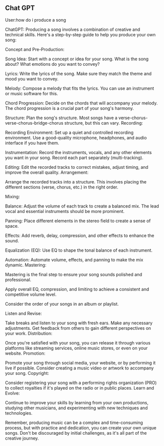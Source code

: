 ## Chat GPT



User:how do i produce a song

ChatGPT:
Producing a song involves a combination of creative and technical skills. Here's a step-by-step guide to help you produce your own song:

Concept and Pre-Production:

Song Idea: Start with a concept or idea for your song. What is the song about? What emotions do you want to convey?

Lyrics: Write the lyrics of the song. Make sure they match the theme and mood you want to convey.

Melody: Compose a melody that fits the lyrics. You can use an instrument or music software for this.

Chord Progression: Decide on the chords that will accompany your melody. The chord progression is a crucial part of your song's harmony.

Structure: Plan the song's structure. Most songs have a verse-chorus-verse-chorus-bridge-chorus structure, but this can vary.
Recording:

Recording Environment: Set up a quiet and controlled recording environment. Use a good-quality microphone, headphones, and audio interface if you have them.

Instrumentation: Record the instruments, vocals, and any other elements you want in your song. Record each part separately (multi-tracking).

Editing: Edit the recorded tracks to correct mistakes, adjust timing, and improve the overall quality.
Arrangement:

Arrange the recorded tracks into a structure. This involves placing the different sections (verse, chorus, etc.) in the right order.

Mixing:

Balance: Adjust the volume of each track to create a balanced mix. The lead vocal and essential instruments should be more prominent.

Panning: Place different elements in the stereo field to create a sense of space.

Effects: Add reverb, delay, compression, and other effects to enhance the sound.

Equalization (EQ): Use EQ to shape the tonal balance of each instrument.

Automation: Automate volume, effects, and panning to make the mix dynamic.
Mastering:

Mastering is the final step to ensure your song sounds polished and professional.

Apply overall EQ, compression, and limiting to achieve a consistent and competitive volume level.

Consider the order of your songs in an album or playlist.

Listen and Revise:

Take breaks and listen to your song with fresh ears. Make any necessary adjustments.
Get feedback from others to gain different perspectives on your work.
Distribution:

Once you're satisfied with your song, you can release it through various platforms like streaming services, online music stores, or even on your website.
Promotion:

Promote your song through social media, your website, or by performing it live if possible.
Consider creating a music video or artwork to accompany your song.
Copyright:

Consider registering your song with a performing rights organization (PRO) to collect royalties if it's played on the radio or in public places.
Learn and Evolve:

Continue to improve your skills by learning from your own productions, studying other musicians, and experimenting with new techniques and technologies.

Remember, producing music can be a complex and time-consuming process, but with practice and dedication, you can create your own unique songs. Don't be discouraged by initial challenges, as it's all part of the creative journey.




